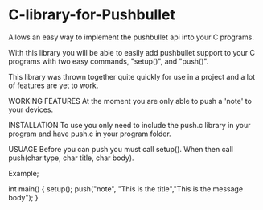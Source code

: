 C-library-for-Pushbullet
========================

Allows an easy way to implement the pushbullet api into your C programs.

With this library you will be able to easily add pushbullet support to your C programs with two easy commands, "setup()", and "push()".

This library was thrown together quite quickly for use in a project and a lot of features are yet to work. 

WORKING FEATURES
At the moment you are only able to push a 'note' to your devices.

INSTALLATION 
To use you only need to include the push.c library in your program and have push.c in your program folder.

USUAGE
Before you can push you must call setup().
When then call push(char type, char title, char body). 

Example;

int main()
{
	setup();
	push("note", "This is the title","This is the message body");
}
